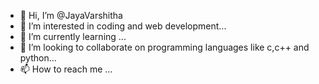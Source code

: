- 👋 Hi, I’m @JayaVarshitha
- 👀 I’m interested in coding and web development...
- 🌱 I’m currently learning ...
- 💞️ I’m looking to collaborate on programming languages like c,c++ and python...
- 📫 How to reach me ...

<!---
JayaVarshitha/JayaVarshitha is a ✨ special ✨ repository because its `README.md` (this file) appears on your GitHub profile.
You can click the Preview link to take a look at your changes.
--->
